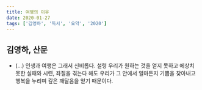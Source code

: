 ```yaml
---
title: 여행의 이유
date: 2020-01-27
tags: ['김영하', '독서', '요약', '2020']
---
```


## 김영하, 산문

* (...) 인생과 여행은 그래서 신비롭다. 설령 우리가 원하는 것을 얻지 못하고 에상치 못한 실패와 시련, 좌절을 겪는다 해도 우리가 그 안에서 얼마든지 기쁨을 찾아내고 행복을 누리며 깊은 깨달음을 얻기 때문이다. 


